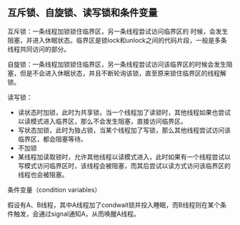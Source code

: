 ## 互斥锁、自旋锁、读写锁和条件变量

互斥锁：一条线程加锁锁住临界区，另一条线程尝试访问临界区的 时候，会发生阻塞，并进入休眠状态。临界区是锁lock和unlock之间的代码片段，一般是多条线程共同访问的部分。

自旋锁：一条线程加锁锁住临界区，另一条线程尝试访问该临界区的时候会发生阻塞，但是不会进入休眠状态，并且不断轮询该锁，直至原来锁住临界区的线程解锁。

读写锁：

- 读状态时加锁，此时为共享锁，当一个线程加了读锁时，其他线程如果也尝试以读模式进入临界区，那么不会发生阻塞，直接访问临界区。
- 写状态加锁，此时为独占锁，当某个线程加了写锁，那么其他线程尝试访问该临界区，都会阻塞等待。
- 不加锁
- 某线程加读取锁时，允许其他线程以读模式进入，此时如果有一个线程尝试以写模式访问临界区时，该线程会被阻塞，而其后尝试以读方式访问该临界区的线程也会被阻塞。

条件变量（condition variables）

假设有A、B线程，其中A线程加了condwait锁并投入睡眠，而B线程则在某个条件触发，会通过signal通知A，从而唤醒A线程。